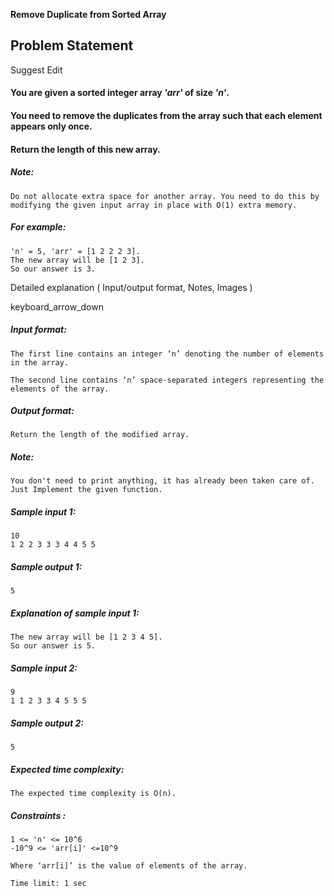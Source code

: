 **Remove Duplicate from Sorted Array**

## Problem Statement

Suggest Edit

#### You are given a sorted integer array _**'arr'**_ of size _**'n'**_.

#### You need to remove the duplicates from the array such that each element appears only once.

#### Return the length of this new array.

##### Note:

    Do not allocate extra space for another array. You need to do this by modifying the given input array in place with O(1) extra memory.

##### For example:

    'n' = 5, 'arr' = [1 2 2 2 3].
    The new array will be [1 2 3].
    So our answer is 3.

Detailed explanation ( Input/output format, Notes, Images )

keyboard_arrow_down

##### Input format:

    The first line contains an integer ‘n’ denoting the number of elements in the array.

    The second line contains ‘n’ space-separated integers representing the elements of the array.

##### Output format:

    Return the length of the modified array.

##### Note:

    You don't need to print anything, it has already been taken care of. Just Implement the given function.

##### Sample input 1:

    10
    1 2 2 3 3 3 4 4 5 5

##### Sample output 1:

    5

##### Explanation of sample input 1:

    The new array will be [1 2 3 4 5].
    So our answer is 5.

##### Sample input 2:

    9
    1 1 2 3 3 4 5 5 5

##### Sample output 2:

    5

##### Expected time complexity:

    The expected time complexity is O(n).

##### Constraints :

    1 <= 'n' <= 10^6
    -10^9 <= 'arr[i]' <=10^9

    Where ‘arr[i]’ is the value of elements of the array.

    Time limit: 1 sec
